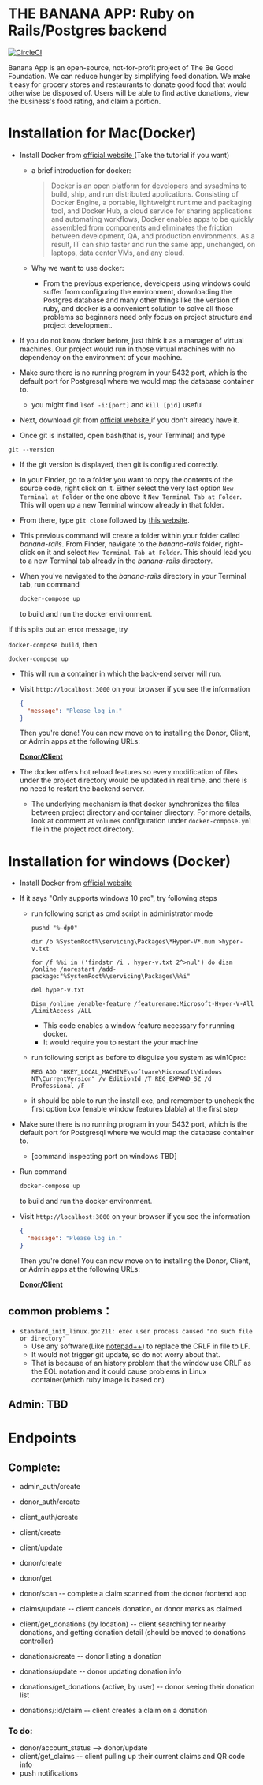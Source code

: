 # THE BANANA APP: Ruby on Rails/Postgres backend

[![CircleCI](https://circleci.com/github/FoodIsLifeBGP/banana-rails.svg?style=svg)](https://app.circleci.com/pipelines/github/FoodIsLifeBGP/banana-rails)

Banana App is an open-source, not-for-profit project of The Be Good Foundation.  We can reduce hunger by simplifying food donation.  We make it easy for grocery stores and restaurants to donate good food that would otherwise be disposed of.  Users will be able to find active donations, view the business's food rating, and claim a portion.

# Installation for Mac(Docker)

- Install Docker from [official website ](https://hub.docker.com/?overlay=onboarding) (Take the tutorial if you want)
  - a brief introduction for docker:

    > Docker is an open platform for developers and sysadmins to build, ship, and run distributed applications. Consisting of Docker Engine, a portable, lightweight runtime and packaging tool, and Docker Hub, a cloud service for sharing applications and automating workflows, Docker enables apps to be quickly assembled from components and eliminates the friction between development, QA, and production environments. As a result, IT can ship faster and run the same app, unchanged, on laptops, data center VMs, and any cloud.

  - Why we want to use docker:
    
    - From the previous experience, developers using windows could suffer from configuring the environment, downloading the Postgres database and many other things like the version of ruby, and docker is a convenient solution to solve all those problems so beginners need only focus on project structure and project development. 
- If you do not know docker before, just think it as a manager of virtual machines. Our project would run in those virtual machines with no dependency on the environment of your machine.

- Make sure there is no running program in your 5432 port, which is the default port for Postgresql where we would map the database container to. 

  - you might find `lsof -i:[port]` and `kill [pid]` useful

- Next, download git from [official website ](https://git.scm.com/downloads) if you don't already have it. 
- Once git is installed, open bash(that is, your Terminal) and type 

`git --version`

- If the git version is displayed, then git is configured correctly. 

- In your Finder, go to a folder you want to copy the contents of the source code, right click on it. Either select the very last option `New Terminal at Folder` or the one above it `New Terminal Tab at Folder`. This will open up a new Terminal window already in that folder. 

- From there, type `git clone` followed by [this website](https://github.com/FoodIsLifeBGP/banana-rails.git). 

- This previous command will create a folder within your folder called *banana-rails*. From Finder, navigate to the *banana-rails* folder, right-click on it and select `New Terminal Tab at Folder`. This should lead you to a new Terminal tab already in the *banana-rails* directory. 

- When you've navigated to the *banana-rails* directory in your Terminal tab, run command

  ```bash
  docker-compose up
  ```

  to build and run the docker environment.

If this spits out an error message, try 

  `docker-compose build`, then 
  
  `docker-compose up`
  
- This will run a container in which the back-end server will run. 

- Visit ``http://localhost:3000`` on your browser if you see the information

  ```json
  {
  	"message": "Please log in."
  }
  ```

  Then you're done! You can now move on to installing the Donor, Client, or Admin apps at the following URLs:

  **[Donor/Client](https://github.com/FoodIsLifeBGP/banana-rn)**

- The docker offers hot reload features so every modification of files under the project directory would be updated in real time, and there is no need to restart the backend server.

  - The underlying mechanism is that docker synchronizes the files between project directory and container directory. For more details, look at comment at `volumes` configuration under `docker-compose.yml` file in the project root directory.

# Installation for windows (Docker)

- Install Docker from [official website ](https://hub.docker.com/?overlay=onboarding) 

- If it says "Only supports windows 10 pro", try following steps 
  - run following script as cmd script in administrator mode

    ```
    pushd "%~dp0"
    
    dir /b %SystemRoot%\servicing\Packages\*Hyper-V*.mum >hyper-v.txt
    
    for /f %%i in ('findstr /i . hyper-v.txt 2^>nul') do dism /online /norestart /add-package:"%SystemRoot%\servicing\Packages\%%i"
    
    del hyper-v.txt
    
    Dism /online /enable-feature /featurename:Microsoft-Hyper-V-All /LimitAccess /ALL
    ```

    - This code enables a window feature necessary for running docker.
    - It would require you to restart the your machine

  - run following script as before to disguise you system as win10pro:

    ```
    REG ADD "HKEY_LOCAL_MACHINE\software\Microsoft\Windows NT\CurrentVersion" /v EditionId /T REG_EXPAND_SZ /d Professional /F
    ```

  - it should be able to run the install exe, and remember to uncheck the first option box (enable window features blabla) at the first step

- Make sure there is no running program in your 5432 port, which is the default port for Postgresql where we would map the database container to. 

  - [command inspecting port on windows TBD]

- Run command

  ```bash
  docker-compose up
  ```

  to build and run the docker environment.

- Visit ``http://localhost:3000`` on your browser if you see the information

  ```json
  {
  	"message": "Please log in."
  }
  ```

  Then you're done! You can now move on to installing the Donor, Client, or Admin apps at the following URLs:

  **[Donor/Client](https://github.com/FoodIsLifeBGP/banana-rn)**

## common problems：

- `standard_init_linux.go:211: exec user process caused "no such file or directory"`
  - Use any software(Like [notepad++](https://stackoverflow.com/questions/51508150/standard-init-linux-go190-exec-user-process-caused-no-such-file-or-directory)) to replace the CRLF in file to LF.
  - It would not trigger git update, so do not worry about that.
  - That is because of an history problem that the window use CRLF as the EOL notation and it could cause problems in Linux container(which ruby image is based on)

## Admin: TBD

# Endpoints

## Complete:
- admin_auth/create
- donor_auth/create
- client_auth/create

- client/create
- client/update

- donor/create
- donor/get
- donor/scan -- complete a claim scanned from the donor frontend app

- claims/update -- client cancels donation, or donor marks as claimed
- client/get_donations (by location) -- client searching for nearby donations, and getting donation detail (should be moved to donations controller)

- donations/create -- donor listing a donation
- donations/update -- donor updating donation info
- donations/get_donations (active, by user) -- donor seeing their donation list
- donations/:id/claim -- client creates a claim on a donation

### To do:
- donor/account_status --> donor/update
- client/get_claims -- client pulling up their current claims and QR code info
- push notifications
